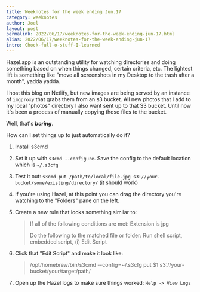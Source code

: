 ```yaml
---
title: Weeknotes for the week ending Jun.17
category: weeknotes
author: Joel
layout: post
permalink: 2022/06/17/weeknotes-for-the-week-ending-jun-17.html
alias: 2022/06/17/weeknotes-for-the-week-ending-jun-17
intro: Chock-full-o-stuff-I-learned
---
```


Hazel.app is an outstanding utility for watching directories and doing something based on when things changed, certain criteria, etc. The lightest lift is something like "move all screenshots in my Desktop to the trash after a month", yadda yadda.

I host this blog on Netlify, but new images are being served by an instance of `imgproxy` that grabs them from an s3 bucket. All new photos that I add to my local "photos" directory I also want sent up to that S3 bucket. Until now it's been a process of manually copying those files to the bucket.

Well, that's ***boring***.

How can I set things up to just automatically do it?

1. Install s3cmd
2. Set it up with `s3cmd --configure`. Save the config to the default location which is `~/.s3cfg`
3. Test it out: `s3cmd put /path/to/local/file.jpg s3://your-bucket/some/existing/directory/` (it should work)
4. If you're using Hazel, at this point you can drag the directory you're watching to the "Folders" pane on the left.
5. Create a new rule that looks something similar to:

   > If all of the following conditions are met:
   >   Extension is jpg
   >
   > Do the following to the matched file or folder:
   >   Run shell script, embedded script, (i) Edit Script

6. Click that "Edit Script" and make it look like:

   > /opt/homebrew/bin/s3cmd --config=~/.s3cfg put $1 s3://your-bucket/your/target/path/

7. Open up the Hazel logs to make sure things worked: `Help -> View Logs`
